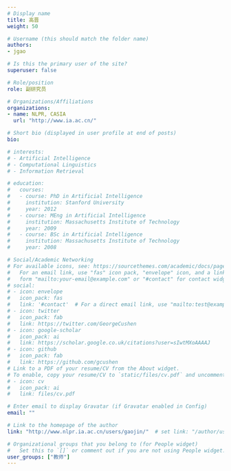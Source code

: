 ```yaml
---
# Display name
title: 高晋
weight: 50

# Username (this should match the folder name)
authors:
- jgao

# Is this the primary user of the site?
superuser: false

# Role/position
role: 副研究员

# Organizations/Affiliations
organizations:
- name: NLPR, CASIA
  url: "http://www.ia.ac.cn/"

# Short bio (displayed in user profile at end of posts)
bio: 

# interests:
# - Artificial Intelligence
# - Computational Linguistics
# - Information Retrieval

# education:
#   courses:
#   - course: PhD in Artificial Intelligence
#     institution: Stanford University
#     year: 2012
#   - course: MEng in Artificial Intelligence
#     institution: Massachusetts Institute of Technology
#     year: 2009
#   - course: BSc in Artificial Intelligence
#     institution: Massachusetts Institute of Technology
#     year: 2008

# Social/Academic Networking
# For available icons, see: https://sourcethemes.com/academic/docs/page-builder/#icons
#   For an email link, use "fas" icon pack, "envelope" icon, and a link in the
#   form "mailto:your-email@example.com" or "#contact" for contact widget.
# social:
# - icon: envelope
#   icon_pack: fas
#   link: '#contact'  # For a direct email link, use "mailto:test@example.org".
# - icon: twitter
#   icon_pack: fab
#   link: https://twitter.com/GeorgeCushen
# - icon: google-scholar
#   icon_pack: ai
#   link: https://scholar.google.co.uk/citations?user=sIwtMXoAAAAJ
# - icon: github
#   icon_pack: fab
#   link: https://github.com/gcushen
# Link to a PDF of your resume/CV from the About widget.
# To enable, copy your resume/CV to `static/files/cv.pdf` and uncomment the lines below.
# - icon: cv
#   icon_pack: ai
#   link: files/cv.pdf

# Enter email to display Gravatar (if Gravatar enabled in Config)
email: ""

# Link to the homepage of the author
link: "http://www.nlpr.ia.ac.cn/users/gaojin/"  # set link: "/author/user-name/" for the author without homepage

# Organizational groups that you belong to (for People widget)
#   Set this to `[]` or comment out if you are not using People widget.
user_groups: ["教师"]
---
```

